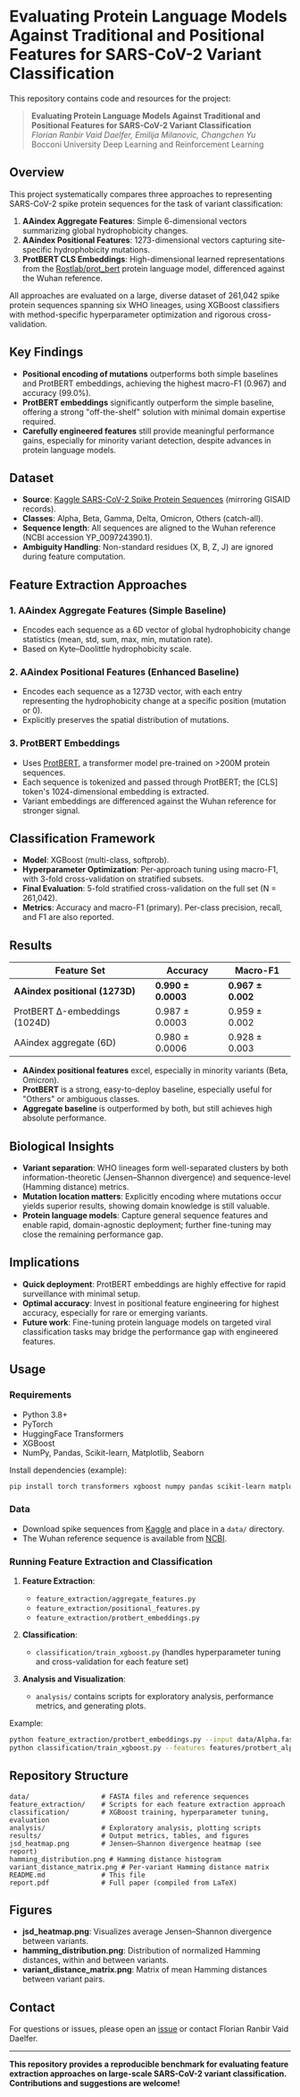 # Evaluating Protein Language Models Against Traditional and Positional Features for SARS-CoV-2 Variant Classification

This repository contains code and resources for the project:

> **Evaluating Protein Language Models Against Traditional and Positional Features for SARS-CoV-2 Variant Classification**  
> *Florian Ranbir Vaid Daelfer, Emilija Milanovic, Changchen Yu*  
> Bocconi University Deep Learning and Reinforcement Learning

## Overview

This project systematically compares three approaches to representing SARS-CoV-2 spike protein sequences for the task of variant classification:

1. **AAindex Aggregate Features**: Simple 6-dimensional vectors summarizing global hydrophobicity changes.
2. **AAindex Positional Features**: 1273-dimensional vectors capturing site-specific hydrophobicity mutations.
3. **ProtBERT CLS Embeddings**: High-dimensional learned representations from the [Rostlab/prot_bert](https://huggingface.co/Rostlab/prot_bert) protein language model, differenced against the Wuhan reference.

All approaches are evaluated on a large, diverse dataset of 261,042 spike protein sequences spanning six WHO lineages, using XGBoost classifiers with method-specific hyperparameter optimization and rigorous cross-validation.

## Key Findings

- **Positional encoding of mutations** outperforms both simple baselines and ProtBERT embeddings, achieving the highest macro-F1 (0.967) and accuracy (99.0%).
- **ProtBERT embeddings** significantly outperform the simple baseline, offering a strong "off-the-shelf" solution with minimal domain expertise required.
- **Carefully engineered features** still provide meaningful performance gains, especially for minority variant detection, despite advances in protein language models.

## Dataset

- **Source**: [Kaggle SARS-CoV-2 Spike Protein Sequences](https://www.kaggle.com/datasets/edumath/sars-cov-2-spike-sequences) (mirroring GISAID records).
- **Classes**: Alpha, Beta, Gamma, Delta, Omicron, Others (catch-all).
- **Sequence length**: All sequences are aligned to the Wuhan reference (NCBI accession YP_009724390.1).
- **Ambiguity Handling**: Non-standard residues (X, B, Z, J) are ignored during feature computation.

## Feature Extraction Approaches

### 1. AAindex Aggregate Features (Simple Baseline)
- Encodes each sequence as a 6D vector of global hydrophobicity change statistics (mean, std, sum, max, min, mutation rate).
- Based on Kyte–Doolittle hydrophobicity scale.

### 2. AAindex Positional Features (Enhanced Baseline)
- Encodes each sequence as a 1273D vector, with each entry representing the hydrophobicity change at a specific position (mutation or 0).
- Explicitly preserves the spatial distribution of mutations.

### 3. ProtBERT Embeddings
- Uses [ProtBERT](https://huggingface.co/Rostlab/prot_bert), a transformer model pre-trained on >200M protein sequences.
- Each sequence is tokenized and passed through ProtBERT; the [CLS] token's 1024-dimensional embedding is extracted.
- Variant embeddings are differenced against the Wuhan reference for stronger signal.

## Classification Framework

- **Model**: XGBoost (multi-class, softprob).
- **Hyperparameter Optimization**: Per-approach tuning using macro-F1, with 3-fold cross-validation on stratified subsets.
- **Final Evaluation**: 5-fold stratified cross-validation on the full set (N = 261,042).
- **Metrics**: Accuracy and macro-F1 (primary). Per-class precision, recall, and F1 are also reported.

## Results

| Feature Set                | Accuracy           | Macro-F1           |
|----------------------------|-------------------|--------------------|
| **AAindex positional (1273D)** | **0.990 ± 0.0003** | **0.967 ± 0.002**  |
| ProtBERT Δ-embeddings (1024D)  | 0.987 ± 0.0003     | 0.959 ± 0.002      |
| AAindex aggregate (6D)         | 0.980 ± 0.0006     | 0.928 ± 0.003      |

- **AAindex positional features** excel, especially in minority variants (Beta, Omicron).
- **ProtBERT** is a strong, easy-to-deploy baseline, especially useful for "Others" or ambiguous classes.
- **Aggregate baseline** is outperformed by both, but still achieves high absolute performance.

## Biological Insights

- **Variant separation**: WHO lineages form well-separated clusters by both information-theoretic (Jensen–Shannon divergence) and sequence-level (Hamming distance) metrics.
- **Mutation location matters**: Explicitly encoding where mutations occur yields superior results, showing domain knowledge is still valuable.
- **Protein language models**: Capture general sequence features and enable rapid, domain-agnostic deployment; further fine-tuning may close the remaining performance gap.

## Implications

- **Quick deployment**: ProtBERT embeddings are highly effective for rapid surveillance with minimal setup.
- **Optimal accuracy**: Invest in positional feature engineering for highest accuracy, especially for rare or emerging variants.
- **Future work**: Fine-tuning protein language models on targeted viral classification tasks may bridge the performance gap with engineered features.

## Usage

### Requirements

- Python 3.8+
- PyTorch
- HuggingFace Transformers
- XGBoost
- NumPy, Pandas, Scikit-learn, Matplotlib, Seaborn

Install dependencies (example):
```bash
pip install torch transformers xgboost numpy pandas scikit-learn matplotlib seaborn
```

### Data

- Download spike sequences from [Kaggle](https://www.kaggle.com/datasets/edumath/sars-cov-2-spike-sequences) and place in a `data/` directory.
- The Wuhan reference sequence is available from [NCBI](https://www.ncbi.nlm.nih.gov/protein/YP_009724390.1?report=fasta).

### Running Feature Extraction and Classification

1. **Feature Extraction**:  
   - `feature_extraction/aggregate_features.py`  
   - `feature_extraction/positional_features.py`  
   - `feature_extraction/protbert_embeddings.py`

2. **Classification**:  
   - `classification/train_xgboost.py` (handles hyperparameter tuning and cross-validation for each feature set)

3. **Analysis and Visualization**:  
   - `analysis/` contains scripts for exploratory analysis, performance metrics, and generating plots.

Example:
```bash
python feature_extraction/protbert_embeddings.py --input data/Alpha.fasta --output features/protbert_alpha.npy
python classification/train_xgboost.py --features features/protbert_alpha.npy --labels data/labels.csv
```

## Repository Structure

```
data/                  # FASTA files and reference sequences
feature_extraction/    # Scripts for each feature extraction approach
classification/        # XGBoost training, hyperparameter tuning, evaluation
analysis/              # Exploratory analysis, plotting scripts
results/               # Output metrics, tables, and figures
jsd_heatmap.png        # Jensen–Shannon divergence heatmap (see report)
hamming_distribution.png # Hamming distance histogram
variant_distance_matrix.png # Per-variant Hamming distance matrix
README.md              # This file
report.pdf             # Full paper (compiled from LaTeX)
```

## Figures

- **jsd_heatmap.png**: Visualizes average Jensen–Shannon divergence between variants.
- **hamming_distribution.png**: Distribution of normalized Hamming distances, within and between variants.
- **variant_distance_matrix.png**: Matrix of mean Hamming distances between variant pairs.

## Contact

For questions or issues, please open an [issue](https://github.com/ranbirdaefler/Covid19-BERT/issues) or contact Florian Ranbir Vaid Daelfer.

---

**This repository provides a reproducible benchmark for evaluating feature extraction approaches on large-scale SARS-CoV-2 variant classification. Contributions and suggestions are welcome!**
